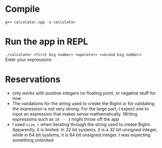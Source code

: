 # Compile
`g++ calculator.cpp -o calculator`

# Run the app in REPL
`./calculator <first big number> <operator> <second big number>` <br/>
Enter your expressions

# Reservations
- only works with positive integers no floating point, or negative stuff for now
- The validations for the string used to create the BigInt or for validating the expression is not very strong. For the large part, I expect one to input an expression that makes sense mathematically. Writing expressions 
such as `10 -- 3` might throw off the app
- I used `size_t` when iterating through the string used to create BigInt. Apparently, it is 
limited. In 32 bit systems, it is a 32 bit unsigned integer, while in 64 bit systems, it is 
64 bit unsigned integer. I was expecting something unlimited
